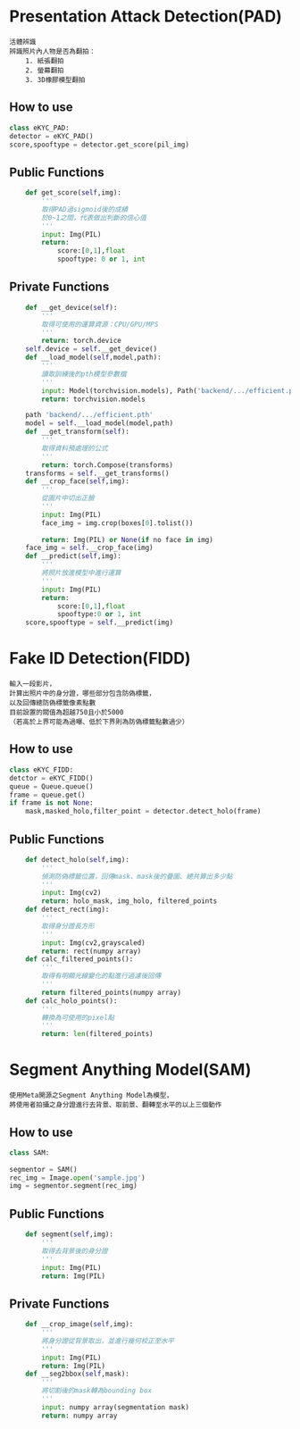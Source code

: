 # Presentation Attack Detection(PAD)
    活體辨識
    辨識照片內人物是否為翻拍：
        1. 紙張翻拍
        2. 螢幕翻拍
        3. 3D橡膠模型翻拍
    
## How to use
```python 
class eKYC_PAD:
detector = eKYC_PAD()
score,spooftype = detector.get_score(pil_img)
```
## Public Functions
```python 
    def get_score(self,img):
        '''
        取得PAD過sigmoid後的成績
        於0~1之間，代表做出判斷的信心值
        '''
        input: Img(PIL)
        return:
            score:[0,1],float
            spooftype: 0 or 1, int
```
## Private Functions
```python 
    def __get_device(self):
        '''
        取得可使用的運算資源：CPU/GPU/MPS
        '''
        return: torch.device
    self.device = self.__get_device()
    def __load_model(self,model,path):
        '''
        讀取訓練後的pth模型參數檔
        '''
        input: Model(torchvision.models), Path('backend/.../efficient.pth')
        return: torchvision.models

    path 'backend/.../efficient.pth'
    model = self.__load_model(model,path)
    def __get_transform(self):
        '''
        取得資料預處理的公式
        '''
        return: torch.Compose(transforms)
    transforms = self.__get_transforms()
    def __crop_face(self,img):
        '''
        從圖片中切出正臉
        '''
        input: Img(PIL)
        face_img = img.crop(boxes[0].tolist())
    
        return: Img(PIL) or None(if no face in img)
    face_img = self.__crop_face(img)
    def __predict(self,img):
        '''
        將照片放進模型中進行運算
        '''
        input: Img(PIL)
        return:
            score:[0,1],float
            spooftype:0 or 1, int
    score,spooftype = self.__predict(img)
```
# Fake ID Detection(FIDD)
    輸入一段影片，
    計算出照片中的身分證，哪些部分包含防偽標籤，
    以及回傳總防偽標籤像素點數
    目前設置的閥值為超越750且小於5000
    （若高於上界可能為過曝、低於下界則為防偽標籤點數過少）
## How to use
```python 
class eKYC_FIDD:
detctor = eKYC_FIDD()
queue = Queue.queue()
frame = queue.get()
if frame is not None:
    mask,masked_holo,filter_point = detector.detect_holo(frame)
```
## Public Functions
``` python
    def detect_holo(self,img):
        '''
        偵測防偽標籤位置，回傳mask、mask後的疊圖、總共算出多少點
        '''
        input: Img(cv2)
        return: holo_mask, img_holo, filtered_points
    def detect_rect(img):
        '''
        取得身分證長方形
        '''
        input: Img(cv2,grayscaled)
        return: rect(numpy array)
    def calc_filtered_points():
        '''
        取得有明顯光線變化的點進行過濾後回傳
        '''
        return filtered_points(numpy array)
    def calc_holo_points():
        '''
        轉換為可使用的pixel點
        '''
        return: len(filtered_points)
```
# Segment Anything Model(SAM)
    使用Meta開源之Segment Anything Model為模型，
    將使用者拍攝之身分證進行去背景、取前景、翻轉至水平的以上三個動作
## How to use
``` python
class SAM:
    
segmentor = SAM()
rec_img = Image.open('sample.jpg')
img = segmentor.segment(rec_img)
``` 
## Public Functions
``` python
    def segment(self,img):
        '''
        取得去背景後的身分證
        '''
        input: Img(PIL)
        return: Img(PIL)
```
## Private Functions
``` python
    def __crop_image(self,img):
        '''
        將身分證從背景取出，並進行幾何校正至水平
        '''
        input: Img(PIL)
        return: Img(PIL)
    def __seg2bbox(self,mask):
        '''
        將切割後的mask轉為bounding box
        '''
        input: numpy array(segmentation mask)
        return: numpy array
```
